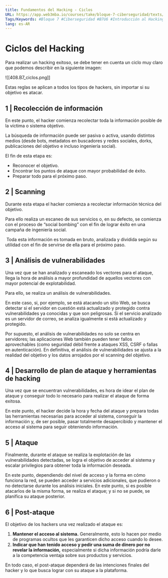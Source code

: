 ```yaml
---
title: Fundamentos del Hacking - Ciclos
URL: https://app.web3mba.io/courses/take/bloque-7-ciberseguridad/texts/36536879-01-fundamentos-del-hacking-04-ciclos
Tags/Keywords: #Bloque 7 #Ciberseguridad #B7U6 #Introducción al Hacking #Hacking #fundamentos del hacking #fundamentos #ciclos del hacking
lang: es-AR
---
```

# Ciclos del Hacking
Para realizar un hacking exitoso, se debe tener en cuenta un ciclo muy claro que podemos describir en la siguiente imagen:

![[408.B7_ciclos.png]]

Estas reglas se aplican a todos los tipos de hackers, sin importar si su objetivo es atacar.

## 1 | Recolección de información
En este punto, el hacker comienza recolectar toda la información posible de la víctima o sistema objetivo. 

La búsqueda de información puede ser pasiva o activa, usando distintos medios (desde bots, metadatos en buscadores y redes sociales, dorks, publicaciones del objetivo e incluso ingeniería social). 

El fin de esta etapa es: 
- Reconocer el objetivo. 
- Encontrar los puntos de ataque con mayor probabilidad de éxito. 
- Preparar todo para el próximo paso. 

## 2 | Scanning
Durante esta etapa el hacker comienza a recolectar información técnica del objetivo. 

Para ello realiza un escaneo de sus servicios o, en su defecto, se comienza con el proceso de “social bombing” con el fin de lograr éxito en una campaña de ingeniería social.

 Toda esta información es tomada en bruto, analizada y dividida según su utilidad con el fin de servirse de ella para el próximo paso. 

## 3 | Análisis de vulnerabilidades
Una vez que se han analizado y escaneado los vectores para el ataque, llega la hora de análisis a mayor profundidad de aquellos vectores con mayor potencial de explotabilidad. 

Para ello, se realiza un análisis de vulnerabilidades. 

En este caso, si, por ejemplo, se está atacando un sitio Web, se busca detectar si el servidor en cuestión está actualizado y protegido contra vulnerabilidades ya conocidas y que son peligrosas. Si el servicio analizado es un servidor de correo, se analiza igualmente si está actualizado y protegido.

Por supuesto, el análisis de vulnerabilidades no solo se centra en servidores; las aplicaciones Web también pueden tener fallos aprovechables (como seguridad débil frente a ataques XSS, CSRF o fallas en autenticación). En definitiva, el análisis de vulnerabilidades se ajusta a la realidad del objetivo y los datos arrojados por el scanning del objetivo. 

## 4 | Desarrollo de plan de ataque y herramientas de hacking
Una vez que se encuentran vulnerabilidades, es hora de idear el plan de ataque y conseguir todo lo necesario para realizar el ataque de forma exitosa. 

En este punto, el hacker decide la hora y fecha del ataque y prepara todas las herramientas necesarias para acceder al sistema, conseguir la información y, de ser posible, pasar totalmente desapercibido y mantener el acceso al sistema para seguir obteniendo información. 

## 5 | Ataque
Finalmente, durante el ataque se realiza la explotación de las vulnerabilidades detectadas, se logra el objetivo de acceder al sistema y escalar privilegios para obtener toda la información deseada. 

En este punto, dependiendo del nivel de acceso y la forma en cómo funciona la red, se pueden acceder a servicios adicionales, que pudieron o no detectarse durante los análisis iniciales. En este punto, si es posible atacarlos de la misma forma, se realiza el ataque; y si no se puede, se planifica su ataque posterior. 

## 6 | Post-ataque
El objetivo de los hackers una vez realizado el ataque es:
1. **Mantener el acceso al sistema.** Generalmente, esto lo hacen por medio de programas ocultos que les garanticen dicho acceso cuando lo desee.
2. **Indicar que han tenido acceso y pedir una suma de dinero por no revelar la información,** especialmente si dicha información podría darle a la competencia ventaja sobre sus productos y servicios.

En todo caso, el post-ataque dependerá de las intenciones finales del hacker y lo que busca lograr con su ataque a la plataforma.